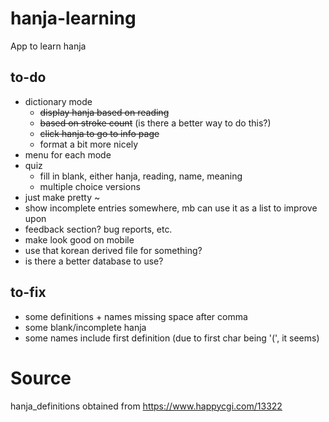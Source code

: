 # hanja-learning
App to learn hanja

## to-do
- dictionary mode
  - ~~display hanja based on reading~~
  - ~~based on stroke count~~ (is there a better way to do this?)
  - ~~click hanja to go to info page~~
  - format a bit more nicely
- menu for each mode
- quiz
  - fill in blank, either hanja, reading, name, meaning
  - multiple choice versions
- just make pretty ~
- show incomplete entries somewhere, mb can use it as a list to improve upon
- feedback section? bug reports, etc.
- make look good on mobile
- use that korean derived file for something?
- is there a better database to use?

## to-fix
- some definitions + names missing space after comma
- some blank/incomplete hanja
- some names include first definition (due to first char being '(', it seems)

# Source
hanja_definitions obtained from https://www.happycgi.com/13322